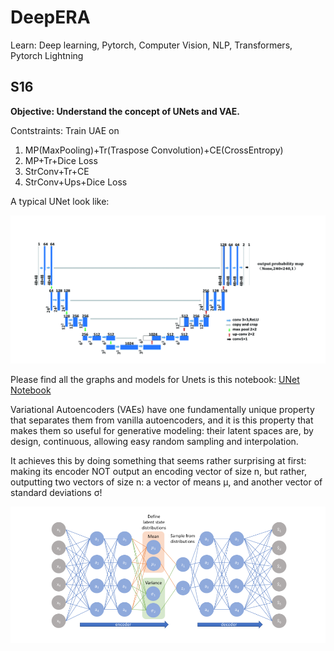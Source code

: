 # DeepERA
Learn: Deep learning, Pytorch, Computer Vision, NLP, Transformers, Pytorch Lightning

## S16
**Objective: Understand the concept of UNets and VAE.**

Contstraints:
Train UAE on
1. MP(MaxPooling)+Tr(Traspose Convolution)+CE(CrossEntropy)
2. MP+Tr+Dice Loss
3. StrConv+Tr+CE
4. StrConv+Ups+Dice Loss

A typical UNet look like:

![UNet](./unet.png)

Please find all the graphs and models for Unets is this notebook: [UNet Notebook](./unet.ipynb)


Variational Autoencoders (VAEs) have one fundamentally unique property that separates them from vanilla autoencoders, and it is this property that makes them so useful for generative modeling: their latent spaces are, by design, continuous, allowing easy random sampling and interpolation. 

It achieves this by doing something that seems rather surprising at first: making its encoder NOT output an encoding vector of size n, but rather, outputting two vectors of size n: a vector of means μ, and another vector of standard deviations σ!

![VAE](./vae.png)